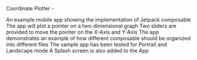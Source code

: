 Coordinate Plotter -

An example mobile app showing the implementation of Jetpack composable
The app will plot a pointer on a two-dimensional graph
Two sliders are provided to move the pointer on the X-Axis and Y-Axis
The app demonstrates an example of how different composable should be organized into different files
The sample app has been tested for Portrait and Landscape mode
A Splash screen is also added to the App
